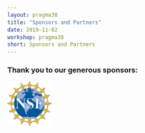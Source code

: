 ```yaml
---
layout: pragma38
title: "Sponsors and Partners"
date: 2019-11-02
workshop: pragma38
short: Sponsors and Partners
---
```


### Thank you to our generous sponsors:<br>

<img src="/images/logos/nsf_logo.png" alt="" style="width:20%;">


